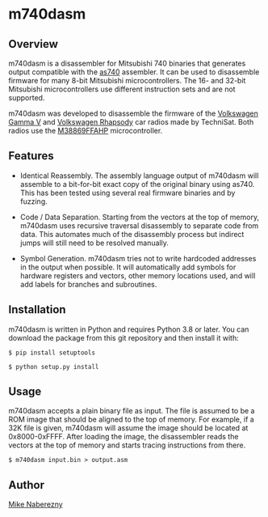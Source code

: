 # m740dasm

## Overview

m740dasm is a disassembler for Mitsubishi 740 binaries that generates output compatible with the [as740](http://shop-pdp.net/ashtml/as740.htm) assembler.  It can be used to disassemble firmware for many 8-bit Mitsubishi microcontrollers.  The 16- and 32-bit Mitsubishi microcontrollers use different instruction sets and are not supported.

m740dasm was developed to disassemble the firmware of the [Volkswagen Gamma V](https://github.com/mnaberez/vwradio) and [Volkswagen Rhapsody](https://github.com/mnaberez/vwradio) car radios made by TechniSat.  Both radios use the [M38869FFAHP](http://6502.org/documents/datasheets/mitsubishi/renesas_3886_group_users_manual.pdf) microcontroller.  

## Features

 - Identical Reassembly.  The assembly language output of m740dasm will
   assemble to a bit-for-bit exact copy of the original binary using
   as740.  This has been tested using several real firmware binaries and
   by fuzzing.

 - Code / Data Separation.  Starting from the vectors at the top of memory,
   m740dasm uses recursive traversal disassembly to separate code from data.
   This automates much of the disassembly process but indirect jumps
   will still need to be resolved manually.

 - Symbol Generation.  m740dasm tries not to write hardcoded addresses in the
   output when possible.  It will automatically add symbols for hardware
   registers and vectors, other memory locations used, and will add labels for
   branches and subroutines.

## Installation

m740dasm is written in Python and requires Python 3.8 or later.  You can
download the package from this git repository and then install it with:

```
$ pip install setuptools

$ python setup.py install
```

## Usage

m740dasm accepts a plain binary file as input.  The file is assumed to be a
ROM image that should be aligned to the top of memory.  For example, if a
32K file is given, m740dasm will assume the image should be located at
0x8000-0xFFFF.  After loading the image, the disassembler reads the vectors
at the top of memory and starts tracing instructions from there.

```
$ m740dasm input.bin > output.asm
```

## Author

[Mike Naberezny](https://github.com/mnaberez)
